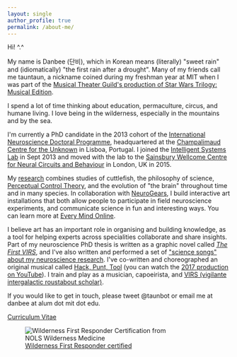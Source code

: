 ```yaml
---
layout: single
author_profile: true
permalink: /about-me/
---
```


Hi! ^.^  

My name is Danbee (단비), which in Korean means (literally) "sweet rain" and (idiomatically) "the first rain after a drought". Many of my friends call me tauntaun, a nickname coined during my freshman year at MIT when I was part of the <a href="http://web.mit.edu/mtg/www/2005/FAL/ProdStaff.html">Musical Theater Guild's production of Star Wars Trilogy: Musical Edition</a>. <br/>

I spend a lot of time thinking about education, permaculture, circus, and humane living. I love being in the wilderness, especially in the mountains and by the sea. <br/>

I'm currently a PhD candidate in the 2013 cohort of the [International Neuroscience Doctoral Programme](https://www.fchampalimaud.org/researchfc/education/), headquartered at the [Champalimaud Centre for the Unknown](https://www.fchampalimaud.org/researchfc/) in Lisboa, Portugal. I joined the [Intelligent Systems Lab](http://www.kampff-lab.org) in Sept 2013 and moved with the lab to the [Sainsbury Wellcome Centre for Neural Circuits and Behaviour](https://www.ucl.ac.uk/swc/) in London, UK in 2015. <br/>

My [research](/open-lab-notebook/) combines studies of cuttlefish, the philosophy of science, [Perceptual Control Theory](https://en.wikipedia.org/wiki/Perceptual_control_theory), and the evolution of "the brain" throughout time and in many species. In collaboration with [NeuroGears](http://neurogears.org/about-us/), I build interactive art installations that both allow people to participate in field neuroscience experiments, and communicate science in fun and interesting ways. You can learn more at <a href="http://www.everymind.online">Every Mind Online</a>. <br/>

I believe art has an important role in organising and building knowledge, as a tool for helping experts across specialities collaborate and share insights. Part of my neuroscience PhD thesis is written as a graphic novel called [*The First VIRS*](/graphic-novel-thesis/), and I've also written and performed a set of ["science songs" about my neuroscience research](/brainplay/2017-09-14-Pilot-Data-Aronauts-EP/). I've co-written and choreographed an original musical called <a href="https://hackpunttool.com/">Hack, Punt, Tool</a> (you can watch the <a href="https://youtu.be/IPpqXyo4jhM">2017 production on YouTube</a>). I train and play as a musician, capoeirista, and [VIRS (vigilante intergalactic roustabout scholar)](/projects/2018/02/28/VIRS-principles/). <br/>

If you would like to get in touch, please tweet @taunbot or email me at danbee at alum dot mit dot edu.

[Curriculum Vitae](/assets/files/DanbeeKim_cv_20181201.pdf)

<figure style="width: 320px" class="align-center">
  <img src="/assets/images/certifications/20190521_NOLS_Certification-01.gif" alt="Wilderness First Responder Certification from NOLS Wilderness Medicine">
  <figcaption class="align-center"><a href="https://www.nols.edu/en/courses/courses/wilderness-first-responder-WFR/">Wilderness First Responder certified</a></figcaption>
</figure>


